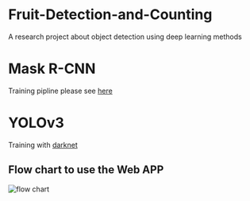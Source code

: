# Fruit-Detection-and-Counting
A research project about object detection using deep learning methods
# Mask R-CNN
Training pipline please see [here](https://github.com/HaochenQ/Fruit-Recognition-and-Counting/blob/master/maskrcnn_train.ipynb)
# YOLOv3
Training with [darknet](https://github.com/pjreddie/darknet)
## Flow chart to use the Web APP
![flow chart](https://github.com/HaochenQ/Fruit-Recognition-and-Counting/blob/master/web-app/Screen%20Shot%202020-02-24%20at%201.48.41%20pm.png)
